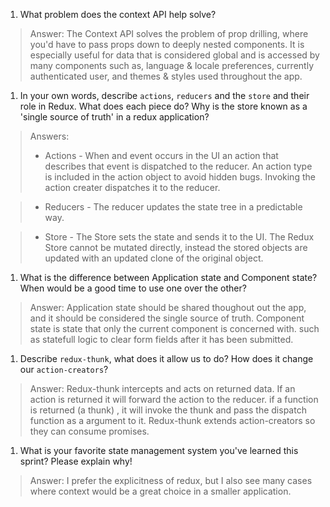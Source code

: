 1. What problem does the context API help solve?

> Answer: The Context API solves the problem of prop drilling, where you'd have to pass props down to deeply nested components. It is especially useful for  data that is considered global and is accessed by many components such as, language & locale preferences, currently authenticated user, and themes & styles used throughout the app.

1. In your own words, describe `actions`, `reducers` and the `store` and their role in Redux. What does each piece do? Why is the store known as a 'single source of truth' in a redux application?

> Answers:
> - Actions - When and event occurs in the UI an action that describes that event is dispatched to the reducer. An action type is included in the action object to avoid hidden bugs. Invoking the action creater dispatches it to the reducer.

> - Reducers - The reducer updates the state tree in a predictable way. 

> - Store - The Store sets the state and sends it to the UI. The Redux Store cannot be mutated directly, instead the stored objects are updated with an updated clone of the original object. 

1. What is the difference between Application state and Component state? When would be a good time to use one over the other?

> Answer:  Application state should be shared thoughout out the app, and it should be considered the single source of truth. Component state is state that only the current component is concerned with. such as statefull logic to clear form fields after it has been submitted.

1. Describe `redux-thunk`, what does it allow us to do? How does it change our `action-creators`?

> Answer:  Redux-thunk intercepts and acts on returned data. If an action is returned it will forward the action to the reducer. if a function is returned (a thunk) , it will invoke the thunk and pass the dispatch function as a argument to it. Redux-thunk extends action-creators so they can consume promises.

1. What is your favorite state management system you've learned this sprint? Please explain why!

> Answer:  I prefer the explicitness of redux, but I also see many cases where context would be a great choice in a smaller application.

